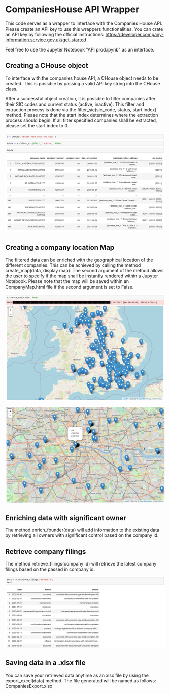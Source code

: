 # CompaniesHouse API Wrapper

This code serves as a wrapper to interface with the Companies House API. Please create an API key to use this wrappers functionalities. You can crate an API key by following the official instructions: https://developer.company-information.service.gov.uk/get-started

Feel free to use the Jupyter Notebook "API prod.ipynb" as an interface.


## Creating a CHouse object

To interface with the companies house API, a CHouse object needs to be created. This is possible by passing a valid API key string into the CHouse class.

After a successful object creation, it is possible to filter companies after their SIC codes and current status (active, inactive). This filter and extraction process is done via the filter\_sic(sic\_code, status, start index) method. Please note that the start index determines where the extraction process should begin. If all filter specified companies shall be extracted, please set the start index to 0.

![CHouse object creation](resources/1.png)

## Creating a company location Map

The filtered data can be enriched with the geographical location of the different companies. This can be achieved by calling the method create\_map(data, display map). The second argument of the method allows the user to specify if the map shall be instantly rendered within a Jupyter Notebook. Please note that the map will be saved within an CompanyMap.html file if the second argument is set to False.

![Enrich geo location](resources/2.png)


![Enrich geo location 2](resources/3.png)

## Enriching data with significant owner

The method enrich\_founder(data) will add information to the existing data by retrieving all owners with significant control based on the company id.

## Retrieve company filings

The method retrieve\_filings(company id) will retrieve the latest company filings based on the passed in company id.

![Company filings](resources/5.png)

## Saving data in a .xlsx file

You can save your retrieved data anytime as an xlsx file by using the export\_excel(data) method. The file generated will be named as follows: CompaniesExport.xlsx
